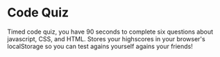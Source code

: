 # Code Quiz
Timed code quiz, you have 90 seconds to complete six questions about javascript, CSS, and HTML.
Stores your highscores in your browser's localStorage so you can test agains yourself agains your friends!  
